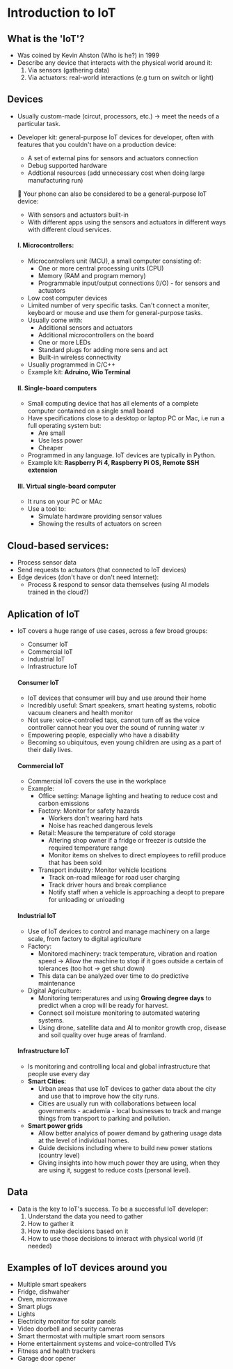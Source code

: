 # Introduction to IoT

## What is the 'IoT'?

- Was coined by Kevin Ahston (Who is he?) in 1999
- Describe any device that interacts with the physical world around it:
    1. Via sensors (gathering data)
    2. Via actuators: real-world interactions (e.g turn on switch or light)

## Devices
- Usually custom-made (circut, processors, etc.) -> meet the needs of a particular task.
- Developer kit: general-purpose IoT devices for developer, often with features that you couldn't have on a production device:
    * A set of external pins for sensors and actuators connection
    * Debug supported hardware
    * Addtional resources (add unnecessary cost when doing large manufacturing run)

    💁 Your phone can also be considered to be a general-purpose IoT device:
    * With sensors and actuators built-in
    * With different apps using the sensors and actuators in different ways with different cloud services.

    #### I. Microcontrollers:
    - Microcontrollers unit (MCU), a small computer consisting of:
        * One or more central processing units (CPU)
        * Memory (RAM and program memory)
        * Programmable input/output connections (I/O) - for sensors and actuators
    - Low cost computer devices
    - Limited number of very specific tasks. Can't connect a moniter, keyboard or mouse and use them for general-purpose tasks.
    - Usually come with:
        * Additional sensors and actuators
        * Additional microcontrollers on the board
        * One or more LEDs
        * Standard plugs for adding more sens and act
        * Built-in wireless connectivity
    - Usually programmed in C/C++
    - Example kit: **Adruino, Wio Terminal**

    #### II. Single-board computers
    - Small computing device that has all elements of a complete computer contained on a single small board
    - Have specifications close to a desktop or laptop PC or Mac, i.e run a full operating system but:
        * Are small
        * Use less power
        * Cheaper
    - Programmed in any language. IoT devices are typically in Python.
    - Example kit: **Raspberry Pi 4, Raspberry Pi OS, Remote SSH extension**

    #### III. Virtual single-board computer
    - It runs on your PC or MAc
    - Use a tool to:
        * Simulate hardware providing sensor values
        * Showing the results of actuators on screen 

## Cloud-based services:
- Process sensor data
- Send requests to actuators (that connected to IoT devices)
- Edge devices (don't have or don't need Internet):
    * Process & respond to sensor data themselves (using AI models trained in the cloud?)

## Aplication of IoT
- IoT covers a huge range of use cases, across a few broad groups:
    * Consumer IoT
    * Commercial IoT
    * Industrial IoT
    * Infrastructure IoT

    #### Consumer IoT
    - IoT devices that consumer will buy and use around their home
    - Incredibly useful: Smart speakers, smart heating systems, robotic vacuum cleaners and health monitor
    - Not sure: voice-controlled taps, cannot turn off as the voice controller cannot hear you over the sound of running water :v
    - Empowering people, especially who have a disability
    - Becoming so ubiquitous, even young children are using as a part of their daily lives.

    #### Commercial IoT
    - Commercial IoT covers the use in the workplace
    - Example:
        * Office setting: Manage lighting and heating to reduce cost and carbon emissions
        * Factory: Monitor for safety hazards
            + Workers don't wearing hard hats
            + Noise has reached dangerous levels
        * Retail: Measure the temperature of cold storage
            + Altering shop owner if a fridge or freezer is outside the required temperature range
            + Monitor items on shelves to direct employees to refill produce that has been sold
        * Transport industry: Monitor vehicle locations
            + Track on-road mileage for road user charging
            + Track driver hours and break compliance
            + Notify staff when a vehicle is approaching a deopt to prepare for unloading or unloading
        
    #### Industrial IoT
    - Use of IoT devices to control and manage machinery on a large scale, from factory to digital agriculture
    - Factory:
        * Monitored machinery: track temperature, vibration and roation speed
            -> Allow the machine to stop if it goes outside a certain of tolerances (too hot -> get shut down)
        * This data can be analyzed over time to do predictive maintenance
    - Digital Agriculture:
        * Monitoring temperatures and using **Growing degree days** to predict when a crop will be ready for harvest.
        * Connect soil moisture monitoring to automated watering systems.
        * Using drone, satellite data and AI to monitor growth crop, disease and soil quality over huge areas of framland.

    #### Infrastructure IoT
    - Is monitoring and controlling local and global infrastructure that people use every day
    - **Smart Cities**:
        * Urban areas that use IoT devices to gather data about the city and use that to improve how the city runs.
        * Cities are usually run with collaborations between local governments - academia - local businesses to track and mange things from transport to parking and pollution.
    - **Smart power grids**
        * Allow better analyics of power demand by gathering usage data at the level of individual homes.
        * Guide decisions including where to build new power stations (country level)
        * Giving insights into how much power they are using, when they are using it, suggest to reduce costs (personal level).

## Data
- Data is the key to IoT's success. To be a successful IoT developer:
    1. Understand the data you need to gather
    2. How to gather it
    3. How to make decisions based on it
    4. How to use those decisions to interact with physical world (if needed)

## Examples of IoT devices around you
* Multiple smart speakers
* Fridge, dishwaher
* Oven, microwave
* Smart plugs
* Lights
* Electricity monitor for solar panels
* Video doorbell and security cameras
* Smart thermostat with multiple smart room sensors
* Home entertainment systems and voice-controlled TVs
* Fitness and health trackers
* Garage door opener
